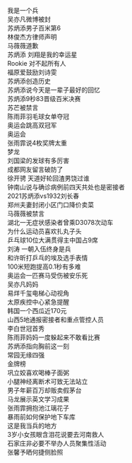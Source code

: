 我是一个兵  
吴亦凡微博被封  
苏炳添男子百米第6  
林俊杰方律师声明  
马薇薇道歉  
苏炳添 刘翔是我的幸运星  
Rookie 对不起所有人  
福原爱鼓励刘诗雯  
苏炳添创造历史  
苏炳添说今天是一辈子最好的回忆  
苏炳添9秒83晋级百米决赛  
苏芒被禁言  
陈雨菲羽毛球女单夺冠  
奥运会跳高双冠军  
奥运会  
张雨霏说4枚奖牌太重  
梦龙  
刘国梁的发球有多厉害  
成都网友留言破防了  
徐开骋 天道好轮回渣男饶过谁  
钟南山说与确诊病例前四天共处也是密接者  
2021苏炳添vs1932刘长春  
郑州夫妻封闭小区门口降价卖菜  
马薇薇被禁言  
湖北一无症状感染者曾乘D3078次动车  
为什么运动员喜欢扎丸子头  
乒乓球10位大满贯得主中国占9席  
刘涛 一朝入伍终身是兵  
和许昕打乒乓的埃及选手表情  
100米短跑提高0.1秒有多难  
奥运会一匹赛马受伤被安乐死  
吴亦凡妈妈  
易烊千玺电梯心动视角  
太原疾控中心紧急提醒  
韩国一个西瓜近170元  
山西5地通报密接者和重点管控人员  
李白世冠首秀  
陈雨菲妈妈一度躲起来不敢看比赛  
苏炳添指向胸前这一刻  
常园无缘四强  
金牌榜  
巩立姣喜欢喝棒子面粥  
小腿神经离断术可致无法站立  
男子年薪百万却贩卖假茅台  
马龙展示英文学习成果  
张雨霏拥抱池江璃花子  
暴雨前如何保护地下车库  
这是我当兵的地方  
3岁小女孩眼含泪花说要去河南救人  
石家庄非必要不举办人员聚集性活动  
张馨予晒何捷侧脸照  
